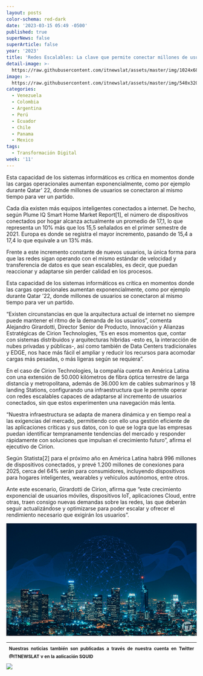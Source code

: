 ```yaml
---
layout: posts
color-schema: red-dark
date: '2023-03-15 05:49 -0500'
published: true
superNews: false
superArticle: false
year: '2023'
title: 'Redes Escalables: La clave que permite conectar millones de usuarios a la vez'
detail-image: >-
  https://raw.githubusercontent.com/itnewslat/assets/master/img/1024x680/redes-neutrales-g.jpg
image: >-
  https://raw.githubusercontent.com/itnewslat/assets/master/img/540x320/redes-neutrales-p.jpg
categories:
  - Venezuela
  - Colombia
  - Argentina
  - Perú
  - Ecuador
  - Chile
  - Panama
  - Mexico
tags:
  - Transformación Digital
week: '11'
---
```

Esta capacidad de los sistemas informáticos es crítica en momentos donde las cargas operacionales aumentan exponencialmente, como por ejemplo durante Qatar’ 22, donde millones de usuarios se conectaron al mismo tiempo para ver un partido.

Cada día existen más equipos inteligentes conectados a internet. De hecho, según Plume IQ Smart Home Market Report[1], el número de dispositivos conectados por hogar alcanza actualmente un promedio de 17,1, lo que representa un 10% más que los 15,5 señalados en el primer semestre de 2021. Europa es donde se registra el mayor incremento, pasando de 15,4 a 17,4 lo que equivale a un  13% más.

Frente a este incremento constante de nuevos usuarios, la única forma para que las redes sigan operando con el mismo estándar de velocidad y transferencia de datos es que sean escalables, es decir, que puedan reaccionar y adaptarse sin perder calidad en los procesos.

Esta capacidad de los sistemas informáticos es crítica en momentos donde las cargas operacionales aumentan exponencialmente, como por ejemplo durante Qatar ’22, donde millones de usuarios se conectaron al mismo tiempo para ver un partido.

“Existen circunstancias en que la arquitectura actual de internet no siempre puede mantener el ritmo de la demanda de los usuarios”, comenta Alejandro Girardotti, Director Senior de Producto, Innovación y Alianzas Estratégicas de Cirion Technologies, “Es en esos momentos que, contar con sistemas distribuidos y arquitecturas híbridas -esto es, la interacción de nubes privadas y públicas-, así como también de Data Centers tradicionales y EDGE, nos hace más fácil el ampliar y reducir los recursos para acomodar cargas más pesadas, o más ligeras según se requiera”.

En el caso de Cirion Technologies, la compañía cuenta en América Latina con una extensión de 50.000 kilómetros de fibra óptica terrestre de larga distancia y metropolitana, además de 36.000 km de cables submarinos y 18 landing Stations, configurando una infraestructura que le permite operar con redes escalables capaces de adaptarse al incremento de usuarios conectados, sin que estos experimenten una navegación más lenta.

“Nuestra infraestructura se adapta de manera dinámica y en tiempo real a las exigencias del mercado, permitiendo con ello una gestión eficiente de las aplicaciones críticas y sus datos, con lo que se logra que las empresas puedan identificar tempranamente tendencias del mercado y responder rápidamente con soluciones que impulsan el crecimiento futuro”, afirma el ejecutivo de Cirion.

Según Statista[2] para el próximo año en América Latina habrá 996 millones de dispositivos conectados, y prevé 1.200 millones de conexiones para 2025, cerca del 64% serán para consumidores, incluyendo dispositivos para hogares inteligentes, wearables y vehículos autónomos, entre otros.

Ante este escenario, Girardotti de Cirion, afirma que “este crecimiento exponencial de usuarios móviles, dispositivos IoT, aplicaciones Cloud, entre otras, traen consigo nuevas demandas sobre las redes, las que deberán seguir actualizándose y optimizarse para poder escalar y ofrecer el rendimiento necesario que exigirán los usuarios”.

![](https://raw.githubusercontent.com/itnewslat/assets/master/img/540x320/redes-neutrales-p.jpg)

<table style="height: 42px;" width="569">
<tbody>
<tr>
<td style="text-align: justify;"><sub><strong>Nuestras noticias también son publicadas a través de nuestra cuenta en Twitter <a href="https://twitter.com/itnewslat?lang=es">@ITNEWSLAT</a> y en la aplicación <a href="https://squidapp.co/en/">SQUID</a></strong></sub></td>
</tr>
</tbody>
</table>
<img src="https://tracker.metricool.com/c3po.jpg?hash=56f88a41e39ab42c063cc51676587a04"/>